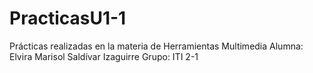 # PracticasU1-1
Prácticas realizadas en la materia de Herramientas Multimedia
Alumna: Elvira Marisol Saldívar Izaguirre
Grupo: ITI 2-1
